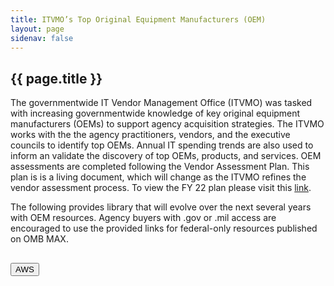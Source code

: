 ```yaml
---
title: ITVMO’s Top Original Equipment Manufacturers (OEM)
layout: page
sidenav: false
---
```


<section class="grid-container border-bottom border-gray-30 padding-left-0 padding-right-1">
<h1 class="margin-top-0">{{ page.title }}</h1>

<!-- <h2>Overview</h2> -->

<div class="margin-bottom-2">

<p>The governmentwide IT Vendor Management Office (ITVMO) was tasked with increasing governmentwide knowledge of key original equipment manufacturers (OEMs) to support agency acquisition strategies. The ITVMO works with the the agency practitioners, vendors, and the executive councils to identify top OEMs. Annual IT spending trends are also used to inform an validate the discovery of top OEMs, products, and services. OEM assessments are completed following the Vendor Assessment Plan. This plan is is a living document, which will change as the ITVMO refines the vendor assessment process. To view the FY 22 plan please visit this <a href="https://docs.google.com/document/d/12Gsh3DsZ8MdHDmz2bdfidu82JhX6EyV8Wxcw7Wzlrt4/edit#heading=h.fgzy252l41">link</a>.</p>

<p>The following provides library that will evolve over the next several years with OEM resources. Agency buyers with .gov or .mil access are encouraged to use the provided links for federal-only resources published on OMB MAX.</p>
</div>  
</section>

<div class="usa-accordion">
<h2></h2>
      <h3 class="usa-accordion__heading">
        <button class="usa-accordion__button" aria-expanded="false" aria-controls="b-a1">
          AWS
        </button>
      </h3>
      <div id="b-a1" class="usa-accordion__content" hidden="">
      <div>
            <div>
            <p>The Amazon Web Services (AWS) Vendor Assessment process began in August of 2021. After careful consideration and completion of each phase, the initial AWS Assessment is available for viewing for .gov and .mil audiences on OMB MAX.</p>
            <p>Agency buyers click  <a href="https://community.max.gov/display/Egov/3.+AWS">here</a> for the AWS Buyers Guide on OMB MAX.</p>

            </div>
      </div>
      </div>

      <h3 class="usa-accordion__heading">
        <button class="usa-accordion__button" aria-expanded="false" aria-controls="b-a2">
          Microsoft
        </button>
      </h3>
      <div id="b-a2" class="usa-accordion__content" hidden="">
      <div>
            <div>
              <p>The Microsoft (MSFT) Vendor Assessment process began in September of 2021. After careful consideration and completion of each phase, the initial MSFT Assessment is available for viewing for .gov and .mil audiences on OMB MAX.</p>
              <p>Agency buyers click  <a href="https://community.max.gov/display/Egov/2.+Microsoft">here</a> for the AWS Buyers Guide on OMB MAX.</p>
            </div>
      </div>
      </div>

      <h3 class="usa-accordion__heading">
        <button class="usa-accordion__button" aria-expanded="false" aria-controls="b-a3">
          Oracle
        </button>
      </h3>
      <div id="b-a3" class="usa-accordion__content" hidden="">
      <div>
            <div>
              <p>The Oracle Vendor Assessment process began in May of 2021. After careful consideration and completion of each phase, the initial Oracle Assessment is available for viewing for .gov and .mil audiences on OMB MAX.</p>
              <p>Agency buyers click  <a href="https://community.max.gov/display/Egov/1.+Oracle">here</a> for the AWS Buyers Guide on OMB MAX.</p>
            </div>
      </div>
      </div>

      <h3 class="usa-accordion__heading">
        <button class="usa-accordion__button" aria-expanded="false" aria-controls="b-a4">
          Cisco
        </button>
      </h3>
      <div id="b-a4" class="usa-accordion__content" hidden="">
      <div>
            <div>
              <p>The Cisco Vendor Assessment process began August of 2022. After careful consideration and completion of each phase, the initial Cisco Assessment is available for viewing for .gov and .mil audiences on OMB MAX.</p>
              <p>Agency buyers click  <a href="https://community.max.gov/display/Egov/5.+Cisco">here</a> for the AWS Buyers Guide on OMB MAX.</p>
            </div>
      </div>
      </div>
      <h3 class="usa-accordion__heading">
        <button class="usa-accordion__button" aria-expanded="false" aria-controls="b-a5">
          Adobe
        </button>
      </h3>
      <div id="b-a5" class="usa-accordion__content" hidden="">
      <div>
            <div>
              <p>The Adobe Vendor Assessment process began in September of 2021. After careful consideration and completion of each phase, the initial Adobe Assessment is available for viewing for .gov and .mil audiences on OMB MAX.</p>
              <p>Agency buyers click  <a href="https://community.max.gov/display/Egov/4.+Adobe">here</a> for the AWS Buyers Guide on OMB MAX.</p>
            </div>
      </div>
      </div>
      <h3 class="usa-accordion__heading">
        <button class="usa-accordion__button" aria-expanded="false" aria-controls="b-a6">
          Salesforce
        </button>
      </h3>
      <div id="b-a6" class="usa-accordion__content" hidden="">
      <div>
            <div>
              <p>The Salesforce Vendor Assessment process began in September of 2022. After careful consideration and completion of each phase, the initial Abode Assessment is available for viewing for .gov and .mil audiences on OMB MAX.</p>
              <p>Agency buyers click  <a href="https://community.max.gov/display/Egov/6.+Salesforce">here</a> for the AWS Buyers Guide on OMB MAX.</p>
            </div>
      </div>
      </div>
      <h3 class="usa-accordion__heading">
        <button class="usa-accordion__button" aria-expanded="false" aria-controls="b-a7">
          ServiceNow
        </button>
      </h3>
      <div id="b-a7" class="usa-accordion__content" hidden="">
      <div>
            <div>
              <p>The ServiceNow Vendor Assessment process began in March of 2022. After careful consideration and completion of each phase, the initial ServiceNow Assessment is available for viewing for .gov and .mil audiences on OMB MAX.</p>
              <p>Agency buyers click  <a href="https://community.max.gov/display/Egov/7.+ServiceNow">here</a> for the AWS Buyers Guide on OMB MAX.</p>
            </div>
      </div>
      </div>





</div>